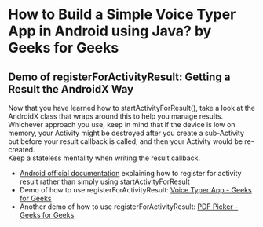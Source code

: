 # How to Build a Simple Voice Typer App in Android using Java? by Geeks for Geeks
## Demo of registerForActivityResult: Getting a Result the AndroidX Way
Now that you have learned how to startActivityForResult(), take a look at the AndroidX class that wraps around this to help you manage results.  
Whichever approach you use, keep in mind that if the device is low on memory, your Activity might be destroyed after you create a sub-Activity but before your result callback is called, and then your Activity would be re-created.  
Keep a stateless mentality when writing the result callback.
- [Android official documentation](https://developer.android.com/training/basics/intents/result) explaining how to register for activity result rather than simply using startActivityForResult
- Demo of how to use registerForActivityResult: [Voice Typer App - Geeks for Geeks](https://www.geeksforgeeks.org/how-to-build-a-simple-voice-typer-app-in-android-using-java/)
- Another demo of how to use registerForActivityResult: [PDF Picker - Geeks for Geeks](https://www.geeksforgeeks.org/how-to-implement-pdf-picker-in-android/)
